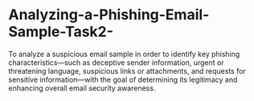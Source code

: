 # Analyzing-a-Phishing-Email-Sample-Task2-

To analyze a suspicious email sample in order to identify key phishing characteristics—such as deceptive sender information, urgent or threatening language, suspicious links or attachments, and requests for sensitive information—with the goal of determining its legitimacy and enhancing overall email security awareness.
